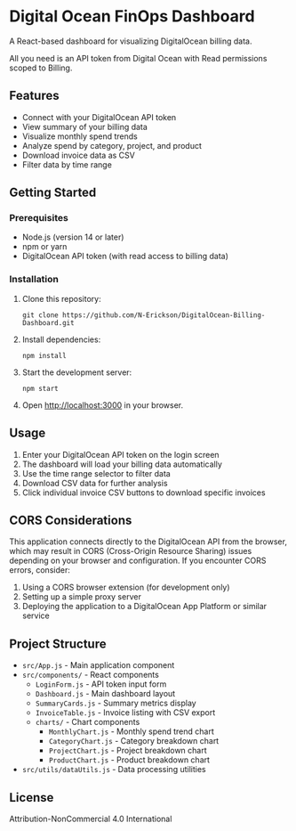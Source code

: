 # Digital Ocean FinOps Dashboard

A React-based dashboard for visualizing DigitalOcean billing data.

All you need is an API token from Digital Ocean with Read permissions scoped to Billing.

## Features

- Connect with your DigitalOcean API token
- View summary of your billing data
- Visualize monthly spend trends
- Analyze spend by category, project, and product
- Download invoice data as CSV
- Filter data by time range

## Getting Started

### Prerequisites

- Node.js (version 14 or later)
- npm or yarn
- DigitalOcean API token (with read access to billing data)

### Installation

1. Clone this repository:
   ```
   git clone https://github.com/N-Erickson/DigitalOcean-Billing-Dashboard.git
   ```

2. Install dependencies:
   ```
   npm install
   ```

3. Start the development server:
   ```
   npm start
   ```

4. Open [http://localhost:3000](http://localhost:3000) in your browser.

## Usage

1. Enter your DigitalOcean API token on the login screen
2. The dashboard will load your billing data automatically
3. Use the time range selector to filter data
4. Download CSV data for further analysis
5. Click individual invoice CSV buttons to download specific invoices

## CORS Considerations

This application connects directly to the DigitalOcean API from the browser, which may result in CORS (Cross-Origin Resource Sharing) issues depending on your browser and configuration. If you encounter CORS errors, consider:

1. Using a CORS browser extension (for development only)
2. Setting up a simple proxy server
3. Deploying the application to a DigitalOcean App Platform or similar service

## Project Structure

- `src/App.js` - Main application component
- `src/components/` - React components
  - `LoginForm.js` - API token input form
  - `Dashboard.js` - Main dashboard layout
  - `SummaryCards.js` - Summary metrics display
  - `InvoiceTable.js` - Invoice listing with CSV export
  - `charts/` - Chart components
    - `MonthlyChart.js` - Monthly spend trend chart
    - `CategoryChart.js` - Category breakdown chart
    - `ProjectChart.js` - Project breakdown chart
    - `ProductChart.js` - Product breakdown chart
- `src/utils/dataUtils.js` - Data processing utilities

## License
Attribution-NonCommercial 4.0 International

